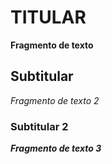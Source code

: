 ﻿# TITULAR
**Fragmento de texto**

## Subtitular
*Fragmento de texto 2*

### Subtitular 2
***Fragmento de texto 3***